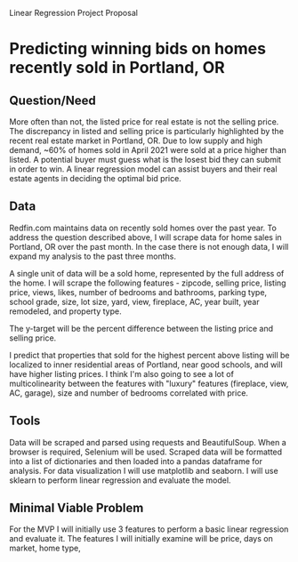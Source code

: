 Linear Regression Project Proposal
# Predicting winning bids on homes recently sold in Portland, OR
## **Question/Need**
More often than not, the listed price for real estate is not the selling price. The discrepancy in listed and selling price is particularly highlighted by the recent real estate market in Portland, OR. Due to low supply and high demand, ~60% of homes sold in April 2021 were sold at a price higher than listed. A potential buyer must guess what is the losest bid they can submit in order to win. A linear regression model can assist buyers and their real estate agents in deciding the optimal bid price. 

## **Data**
Redfin.com maintains data on recently sold homes over the past year. To address the question described above, I will scrape data for home sales in Portland, OR over the past month. In the case there is not enough data, I will expand my analysis to the past three months. 

A single unit of data will be a sold home, represented by the full address of the home. I will scrape the following features - zipcode, selling price, listing price, views, likes, number of bedrooms and bathrooms, parking type, school grade, size, lot size, yard, view, fireplace, AC, year built, year remodeled, and property type.

The y-target will be the percent difference between the listing price and selling price. 

I predict that properties that sold for the highest percent above listing will be localized to inner residential areas of Portland, near good schools, and will have higher listing prices. I think I'm also going to see a lot of multicolinearity between the features with "luxury" features (fireplace, view, AC, garage), size and number of bedrooms correlated with price.

## **Tools**
Data will be scraped and parsed using requests and BeautifulSoup. When a browser is required, Selenium will be used. Scraped data will be formatted into a list of dictionaries and then loaded into a pandas dataframe for analysis. For data visualization I will use matplotlib and seaborn. I will use sklearn to perform linear regression and evaluate the model. 

## **Minimal Viable Problem**
For the MVP I will initially use 3 features to perform a basic linear regression and evaluate it. The features I will initially examine will be price, days on market, home type, 